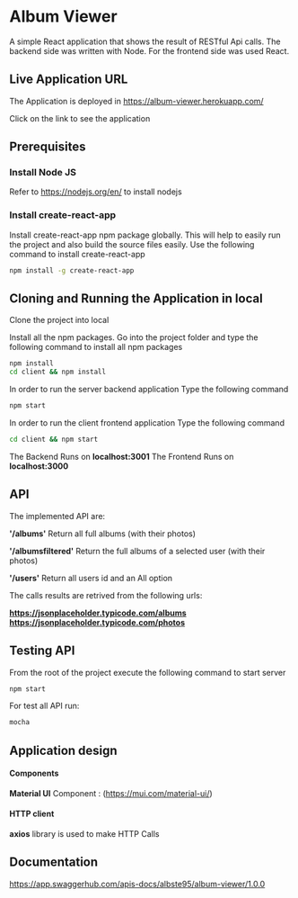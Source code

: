 # Album Viewer
A simple React application that shows the result of RESTful Api calls.
The backend side was written with Node. For the frontend side was used React.


## Live Application URL

The Application is deployed in https://album-viewer.herokuapp.com/

Click on the link to see the application


## Prerequisites

### Install Node JS
Refer to https://nodejs.org/en/ to install nodejs

### Install create-react-app
Install create-react-app npm package globally. This will help to easily run the project and also build the source files easily. Use the following command to install create-react-app

```bash
npm install -g create-react-app
```


## Cloning and Running the Application in local

Clone the project into local

Install all the npm packages. Go into the project folder and type the following command to install all npm packages

```bash
npm install
cd client && npm install
```

In order to run the server backend application Type the following command

```bash
npm start
```

In order to run the client frontend application Type the following command

```bash
cd client && npm start
```

The Backend Runs on **localhost:3001**
The Frontend Runs on **localhost:3000**


## API

The implemented API are:

**'/albums'**
Return all full albums (with their photos)

**'/albumsfiltered'**
Return the full albums of a selected user (with their photos)

**'/users'**
Return all users id and an All option


The calls results are retrived from the following urls:

**https://jsonplaceholder.typicode.com/albums**
**https://jsonplaceholder.typicode.com/photos**


## Testing API

From the root of the project execute the following command to start server

```bash
npm start
```

For test all API run:

```bash
mocha
```


## Application design

#### Components

**Material UI** Component : (https://mui.com/material-ui/)
 

#### HTTP client

**axios** library is used to make HTTP Calls


## Documentation

https://app.swaggerhub.com/apis-docs/albste95/album-viewer/1.0.0